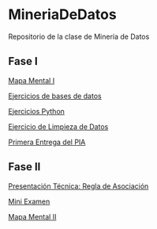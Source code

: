 # MineriaDeDatos
Repositorio de la clase de Minería de Datos

## Fase I

[Mapa Mental I](https://github.com/NathanRAMx/MineriaDeDatos/blob/main/MapaMental_1_1745134.pdf)

[Ejercicios de bases de datos](https://github.com/Evelinmendoza/Mineria-de-datos/blob/main/Ej1_BasesDatos_Equipo_7.pdf)

[Ejercicios Python](https://github.com/NathanRAMx/MineriaDeDatos/blob/main/Ej_Python_1745134.ipynb)

[Ejercicio de Limpieza de Datos](https://github.com/Evelinmendoza/Mineria-de-datos/blob/main/Ej_Limpieza_Equipo7%20(2).ipynb)

[Primera Entrega del PIA](https://github.com/Evelinmendoza/Mineria-de-datos/blob/main/Avance1_PIA_Equipo7.ipynb)

## Fase II

[Presentación Técnica: Regla de Asociación](https://github.com/Evelinmendoza/Mineria-de-datos/blob/main/Presentacion_Reglas%20de%20asociaci%C3%B3n_Equipo%207.pdf)

[Mini Examen](https://github.com/Evelinmendoza/Mineria-de-datos/blob/main/Calificaci%C3%B3n_Reglasdeasociacion_Equipo7.xlsx)

[Mapa Mental II](https://github.com/NathanRAMx/MineriaDeDatos/blob/main/MapaMental_2_1745134.pdf)
